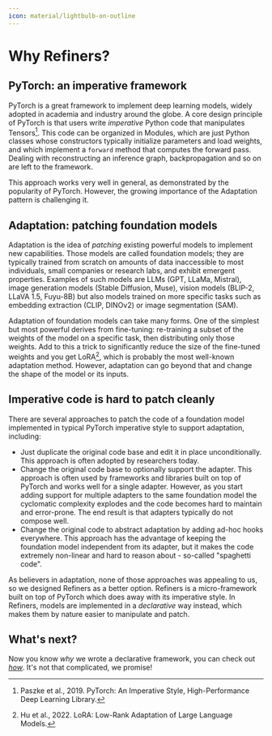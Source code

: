 ```yaml
---
icon: material/lightbulb-on-outline
---
```


# Why Refiners?

## PyTorch: an imperative framework

PyTorch is a great framework to implement deep learning models, widely adopted in academia and industry around the globe. A core design principle of PyTorch is that users write *imperative* Python code that manipulates Tensors[^1]. This code can be organized in Modules, which are just Python classes whose constructors typically initialize parameters and load weights, and which implement a `forward` method that computes the forward pass. Dealing with reconstructing an inference graph, backpropagation and so on are left to the framework.

This approach works very well in general, as demonstrated by the popularity of PyTorch. However, the growing importance of the Adaptation pattern is challenging it.

## Adaptation: patching foundation models

Adaptation is the idea of *patching* existing powerful models to implement new capabilities. Those models are called foundation models; they are typically trained from scratch on amounts of data inaccessible to most individuals, small companies or research labs, and exhibit emergent properties. Examples of such models are LLMs (GPT, LLaMa, Mistral), image generation models (Stable Diffusion, Muse), vision models (BLIP-2, LLaVA 1.5, Fuyu-8B) but also models trained on more specific tasks such as embedding extraction (CLIP, DINOv2) or image segmentation (SAM).

Adaptation of foundation models can take many forms. One of the simplest but most powerful derives from fine-tuning: re-training a subset of the weights of the model on a specific task, then distributing only those weights. Add to this a trick to significantly reduce the size of the fine-tuned weights and you get LoRA[^2], which is probably the most well-known adaptation method. However, adaptation can go beyond that and change the shape of the model or its inputs.

## Imperative code is hard to patch cleanly

There are several approaches to patch the code of a foundation model implemented in typical PyTorch imperative style to support adaptation, including:

- Just duplicate the original code base and edit it in place unconditionally. This approach is often adopted by researchers today.
- Change the original code base to optionally support the adapter. This approach is often used by frameworks and libraries built on top of PyTorch and works well for a single adapter. However, as you start adding support for multiple adapters to the same foundation model the cyclomatic complexity explodes and the code becomes hard to maintain and error-prone. The end result is that adapters typically do not compose well.
- Change the original code to abstract adaptation by adding ad-hoc hooks everywhere. This approach has the advantage of keeping the foundation model independent from its adapter, but it makes the code extremely non-linear and hard to reason about - so-called "spaghetti code".

As believers in adaptation, none of those approaches was appealing to us, so we designed Refiners as a better option. Refiners is a micro-framework built on top of PyTorch which does away with its imperative style. In Refiners, models are implemented in a *declarative* way instead, which makes them by nature easier to manipulate and patch.

## What's next?

Now you know *why* we wrote a declarative framework, you can check out [*how*](../concepts/chain.md). It's not that complicated, we promise!

[^1]: Paszke et al., 2019. PyTorch: An Imperative Style, High-Performance Deep Learning Library.
[^2]: Hu et al., 2022. LoRA: Low-Rank Adaptation of Large Language Models.

